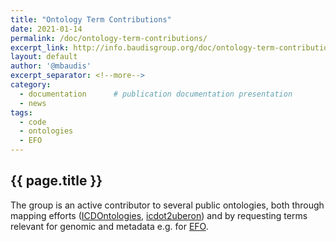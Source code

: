 ```yaml
---
title: "Ontology Term Contributions"
date: 2021-01-14
permalink: /doc/ontology-term-contributions/
excerpt_link: http://info.baudisgroup.org/doc/ontology-term-contributions/
layout: default
author: '@mbaudis'
excerpt_separator: <!--more-->
category:
  - documentation      # publication documentation presentation
  - news
tags:
  - code
  - ontologies
  - EFO
---
```


## {{ page.title }}

The group is an active contributor to several public ontologies, both through mapping efforts
([ICDOntologies](https://github.com/progenetix/ICDOntologies), [icdot2uberon](https://github.com/progenetix/icdot2uberon)) and
by requesting terms relevant for genomic and metadata e.g. for [EFO](https://www.ebi.ac.uk/ols/ontologies/efo).

<!--more-->

<!-- DO NOT EDIT HERE - GO TO THE PAGE ON THE BAUDISGROUP SITE -->
